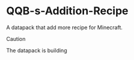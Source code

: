 # QQB-s-Addition-Recipe
A datapack that add more recipe for Minecraft.
>[!CAUTION]
>The datapack is building
